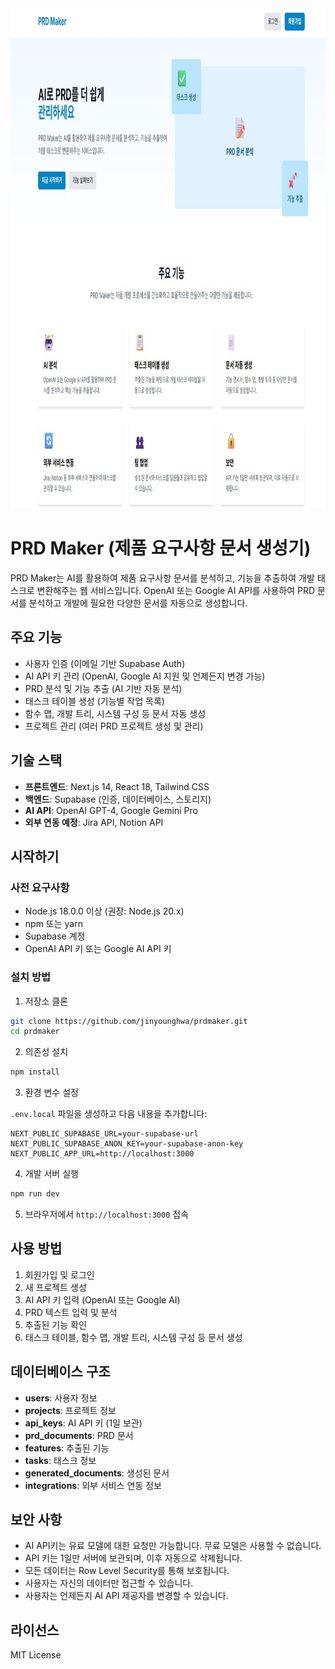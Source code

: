 <div align="center"><img src="./prdmaker-app/prd_maker1.jpg" alt="prd_maker1"  width="800" height="800"></div>

# PRD Maker (제품 요구사항 문서 생성기)

PRD Maker는 AI를 활용하여 제품 요구사항 문서를 분석하고, 기능을 추출하여 개발 태스크로 변환해주는 웹 서비스입니다. OpenAI 또는 Google AI API를 사용하여 PRD 문서를 분석하고 개발에 필요한 다양한 문서를 자동으로 생성합니다.

## 주요 기능

- 사용자 인증 (이메일 기반 Supabase Auth)
- AI API 키 관리 (OpenAI, Google AI 지원 및 언제든지 변경 가능)
- PRD 분석 및 기능 추출 (AI 기반 자동 분석)
- 태스크 테이블 생성 (기능별 작업 목록)
- 함수 맵, 개발 트리, 시스템 구성 등 문서 자동 생성
- 프로젝트 관리 (여러 PRD 프로젝트 생성 및 관리)

## 기술 스택

- **프론트엔드**: Next.js 14, React 18, Tailwind CSS
- **백엔드**: Supabase (인증, 데이터베이스, 스토리지)
- **AI API**: OpenAI GPT-4, Google Gemini Pro
- **외부 연동 예정**: Jira API, Notion API

## 시작하기

### 사전 요구사항

- Node.js 18.0.0 이상 (권장: Node.js 20.x)
- npm 또는 yarn
- Supabase 계정
- OpenAI API 키 또는 Google AI API 키

### 설치 방법

1. 저장소 클론

```bash
git clone https://github.com/jinyounghwa/prdmaker.git
cd prdmaker
```

2. 의존성 설치

```bash
npm install
```

3. 환경 변수 설정

`.env.local` 파일을 생성하고 다음 내용을 추가합니다:

```
NEXT_PUBLIC_SUPABASE_URL=your-supabase-url
NEXT_PUBLIC_SUPABASE_ANON_KEY=your-supabase-anon-key
NEXT_PUBLIC_APP_URL=http://localhost:3000
```

4. 개발 서버 실행

```bash
npm run dev
```

5. 브라우저에서 `http://localhost:3000` 접속

## 사용 방법

1. 회원가입 및 로그인
2. 새 프로젝트 생성
3. AI API 키 입력 (OpenAI 또는 Google AI)
4. PRD 텍스트 입력 및 분석
5. 추출된 기능 확인
6. 태스크 테이블, 함수 맵, 개발 트리, 시스템 구성 등 문서 생성

## 데이터베이스 구조

- **users**: 사용자 정보
- **projects**: 프로젝트 정보
- **api_keys**: AI API 키 (1일 보관)
- **prd_documents**: PRD 문서
- **features**: 추출된 기능
- **tasks**: 태스크 정보
- **generated_documents**: 생성된 문서
- **integrations**: 외부 서비스 연동 정보

## 보안 사항
- AI API키는 유료 모델에 대한 요청만 가능합니다. 무료 모델은 사용할 수 없습니다.
- API 키는 1일만 서버에 보관되며, 이후 자동으로 삭제됩니다.
- 모든 데이터는 Row Level Security를 통해 보호됩니다.
- 사용자는 자신의 데이터만 접근할 수 있습니다.
- 사용자는 언제든지 AI API 제공자를 변경할 수 있습니다.

## 라이선스

MIT License
